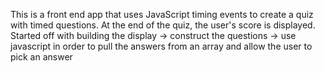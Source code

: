 This is a front end app that uses JavaScript timing events to create a quiz with timed questions.  At the end of the quiz, the user's score is displayed.
Started off with building the display -> construct the questions -> use javascript in order to pull the answers from an array and allow the user to pick an answer

